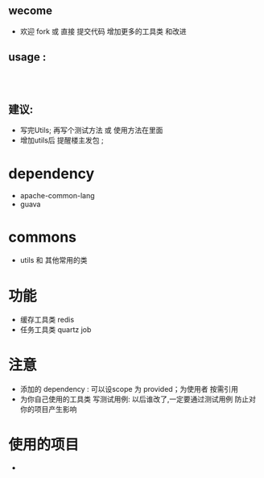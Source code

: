
## wecome
* 欢迎 fork 或 直接 提交代码 增加更多的工具类 和改进

## usage :

```



```

## 建议:
* 写完Utils; 再写个测试方法 或 使用方法在里面
* 增加utils后 提醒楼主发包 ;





# dependency
* apache-common-lang
* guava

# commons
* utils 和 其他常用的类


# 功能

* 缓存工具类 redis
* 任务工具类 quartz job


# 注意
* 添加的 dependency : 可以设scope 为 <scope>provided</scope>；为使用者 按需引用
* 为你自己使用的工具类 写测试用例: 以后谁改了,一定要通过测试用例 防止对你的项目产生影响



# 使用的项目

*